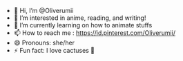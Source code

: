 - 👋 Hi, I’m @Oliverumii
- 👀 I’m interested in anime, reading, and writing!
- 🌱 I’m currently learning on how to animate stuffs
- 📫 How to reach me : https://id.pinterest.com/Oliverumii/ 
- 😄 Pronouns: she/her
- ⚡ Fun fact: I love cactuses 💚

<!---
Oliverumii/Oliverumii is a ✨ special ✨ repository because its `README.md` (this file) appears on your GitHub profile.
You can click the Preview link to take a look at your changes.
--->
